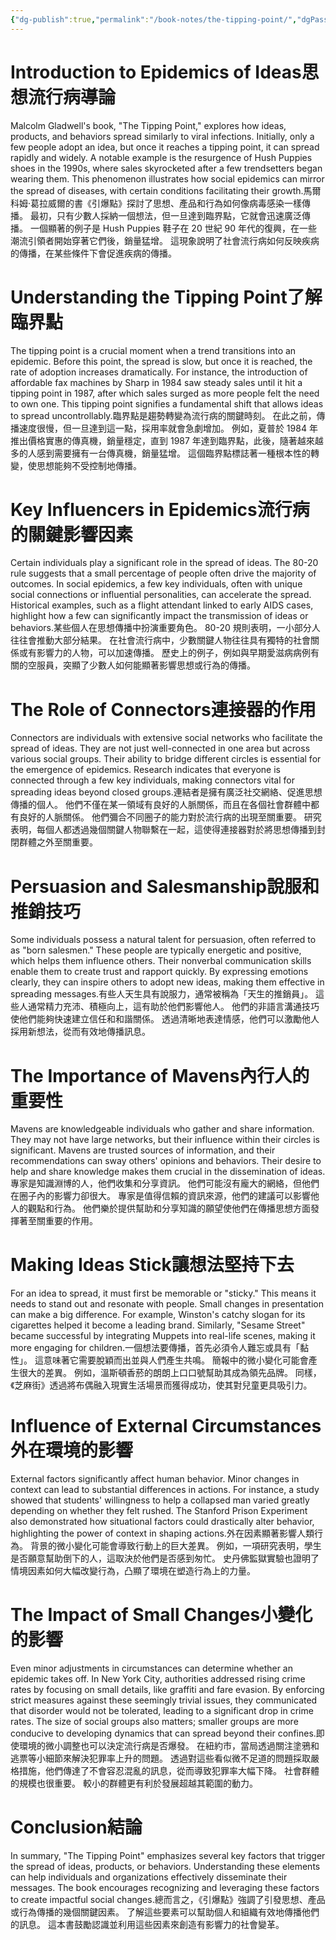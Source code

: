 ```yaml
---
{"dg-publish":true,"permalink":"/book-notes/the-tipping-point/","dgPassFrontmatter":true}
---
```


# Introduction to Epidemics of Ideas思想流行病導論

Malcolm Gladwell's book, "The Tipping Point," explores how ideas, products, and behaviors spread similarly to viral infections. Initially, only a few people adopt an idea, but once it reaches a tipping point, it can spread rapidly and widely. A notable example is the resurgence of Hush Puppies shoes in the 1990s, where sales skyrocketed after a few trendsetters began wearing them. This phenomenon illustrates how social epidemics can mirror the spread of diseases, with certain conditions facilitating their growth.馬爾科姆‧葛拉威爾的書《引爆點》探討了思想、產品和行為如何像病毒感染一樣傳播。 最初，只有少數人採納一個想法，但一旦達到臨界點，它就會迅速廣泛傳播。 一個顯著的例子是 Hush Puppies 鞋子在 20 世紀 90 年代的復興，在一些潮流引領者開始穿著它們後，銷量猛增。 這現象說明了社會流行病如何反映疾病的傳播，在某些條件下會促進疾病的傳播。

# Understanding the Tipping Point了解臨界點

The tipping point is a crucial moment when a trend transitions into an epidemic. Before this point, the spread is slow, but once it is reached, the rate of adoption increases dramatically. For instance, the introduction of affordable fax machines by Sharp in 1984 saw steady sales until it hit a tipping point in 1987, after which sales surged as more people felt the need to own one. This tipping point signifies a fundamental shift that allows ideas to spread uncontrollably.臨界點是趨勢轉變為流行病的關鍵時刻。 在此之前，傳播速度很慢，但一旦達到這一點，採用率就會急劇增加。 例如，夏普於 1984 年推出價格實惠的傳真機，銷量穩定，直到 1987 年達到臨界點，此後，隨著越來越多的人感到需要擁有一台傳真機，銷量猛增。 這個臨界點標誌著一種根本性的轉變，使思想能夠不受控制地傳播。

# Key Influencers in Epidemics流行病的關鍵影響因素

Certain individuals play a significant role in the spread of ideas. The 80-20 rule suggests that a small percentage of people often drive the majority of outcomes. In social epidemics, a few key individuals, often with unique social connections or influential personalities, can accelerate the spread. Historical examples, such as a flight attendant linked to early AIDS cases, highlight how a few can significantly impact the transmission of ideas or behaviors.某些個人在思想傳播中扮演重要角色。 80-20 規則表明，一小部分人往往會推動大部分結果。 在社會流行病中，少數關鍵人物往往具有獨特的社會關係或有影響力的人物，可以加速傳播。 歷史上的例子，例如與早期愛滋病病例有關的空服員，突顯了少數人如何能顯著影響思想或行為的傳播。

# The Role of Connectors連接器的作用

Connectors are individuals with extensive social networks who facilitate the spread of ideas. They are not just well-connected in one area but across various social groups. Their ability to bridge different circles is essential for the emergence of epidemics. Research indicates that everyone is connected through a few key individuals, making connectors vital for spreading ideas beyond closed groups.連結者是擁有廣泛社交網絡、促進思想傳播的個人。 他們不僅在某一領域有良好的人脈關係，而且在各個社會群體中都有良好的人脈關係。 他們彌合不同圈子的能力對於流行病的出現至關重要。 研究表明，每個人都透過幾個關鍵人物聯繫在一起，這使得連接器對於將思想傳播到封閉群體之外至關重要。

# Persuasion and Salesmanship說服和推銷技巧

Some individuals possess a natural talent for persuasion, often referred to as "born salesmen." These people are typically energetic and positive, which helps them influence others. Their nonverbal communication skills enable them to create trust and rapport quickly. By expressing emotions clearly, they can inspire others to adopt new ideas, making them effective in spreading messages.有些人天生具有說服力，通常被稱為「天生的推銷員」。 這些人通常精力充沛、積極向上，這有助於他們影響他人。 他們的非語言溝通技巧使他們能夠快速建立信任和和諧關係。 透過清晰地表達情感，他們可以激勵他人採用新想法，從而有效地傳播訊息。

# The Importance of Mavens內行人的重要性

Mavens are knowledgeable individuals who gather and share information. They may not have large networks, but their influence within their circles is significant. Mavens are trusted sources of information, and their recommendations can sway others' opinions and behaviors. Their desire to help and share knowledge makes them crucial in the dissemination of ideas.專家是知識淵博的人，他們收集和分享資訊。 他們可能沒有龐大的網絡，但他們在圈子內的影響力卻很大。 專家是值得信賴的資訊來源，他們的建議可以影響他人的觀點和行為。 他們樂於提供幫助和分享知識的願望使他們在傳播思想方面發揮著至關重要的作用。

# Making Ideas Stick讓想法堅持下去

For an idea to spread, it must first be memorable or "sticky." This means it needs to stand out and resonate with people. Small changes in presentation can make a big difference. For example, Winston's catchy slogan for its cigarettes helped it become a leading brand. Similarly, "Sesame Street" became successful by integrating Muppets into real-life scenes, making it more engaging for children.一個想法要傳播，首先必須令人難忘或具有「黏性」。 這意味著它需要脫穎而出並與人們產生共鳴。 簡報中的微小變化可能會產生很大的差異。 例如，溫斯頓香菸的朗朗上口口號幫助其成為領先品牌。 同樣，《芝麻街》透過將布偶融入現實生活場景而獲得成功，使其對兒童更具吸引力。

# Influence of External Circumstances外在環境的影響

External factors significantly affect human behavior. Minor changes in context can lead to substantial differences in actions. For instance, a study showed that students' willingness to help a collapsed man varied greatly depending on whether they felt rushed. The Stanford Prison Experiment also demonstrated how situational factors could drastically alter behavior, highlighting the power of context in shaping actions.外在因素顯著影響人類行為。 背景的微小變化可能會導致行動上的巨大差異。 例如，一項研究表明，學生是否願意幫助倒下的人，這取決於他們是否感到匆忙。 史丹佛監獄實驗也證明了情境因素如何大幅改變行為，凸顯了環境在塑造行為上的力量。

# The Impact of Small Changes小變化的影響

Even minor adjustments in circumstances can determine whether an epidemic takes off. In New York City, authorities addressed rising crime rates by focusing on small details, like graffiti and fare evasion. By enforcing strict measures against these seemingly trivial issues, they communicated that disorder would not be tolerated, leading to a significant drop in crime rates. The size of social groups also matters; smaller groups are more conducive to developing dynamics that can spread beyond their confines.即使環境的微小調整也可以決定流行病是否爆發。 在紐約市，當局透過關注塗鴉和逃票等小細節來解決犯罪率上升的問題。 透過對這些看似微不足道的問題採取嚴格措施，他們傳達了不會容忍混亂的訊息，從而導致犯罪率大幅下降。 社會群體的規模也很重要。 較小的群體更有利於發展超越其範圍的動力。

# Conclusion結論

In summary, "The Tipping Point" emphasizes several key factors that trigger the spread of ideas, products, or behaviors. Understanding these elements can help individuals and organizations effectively disseminate their messages. The book encourages recognizing and leveraging these factors to create impactful social changes.總而言之，《引爆點》強調了引發思想、產品或行為傳播的幾個關鍵因素。 了解這些要素可以幫助個人和組織有效地傳播他們的訊息。 這本書鼓勵認識並利用這些因素來創造有影響力的社會變革。